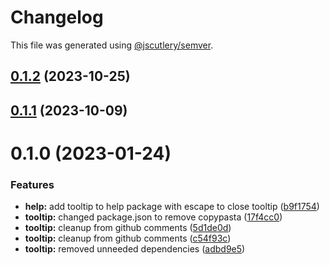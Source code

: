 # Changelog

This file was generated using [@jscutlery/semver](https://github.com/jscutlery/semver).

## [0.1.2](https://github.com/Availity/availity-react/compare/@availity/tooltip@0.1.1...@availity/tooltip@0.1.2) (2023-10-25)



## [0.1.1](https://github.com/Availity/availity-react/compare/@availity/tooltip@0.1.0...@availity/tooltip@0.1.1) (2023-10-09)



# 0.1.0 (2023-01-24)


### Features

* **help:** add tooltip to help package with escape to close tooltip ([b9f1754](https://github.com/Availity/availity-react/commit/b9f175447a19688ac4c4a2bfd4f471652175eea4))
* **tooltip:** changed package.json to remove copypasta ([17f4cc0](https://github.com/Availity/availity-react/commit/17f4cc0712132ce1013fceb7361ac505288c8db0))
* **tooltip:** cleanup from github comments ([5d1de0d](https://github.com/Availity/availity-react/commit/5d1de0d37831cbe2f861c148f2b45d6fb844539e))
* **tooltip:** cleanup from github comments ([c54f93c](https://github.com/Availity/availity-react/commit/c54f93cf792e53ab6d84669504727ee849a7cddd))
* **tooltip:** removed unneeded dependencies ([adbd9e5](https://github.com/Availity/availity-react/commit/adbd9e54fca677bc135a3fcff06f480d0e0c541e))
